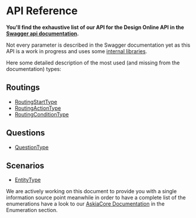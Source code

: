 # API Reference

**You'll find the exhaustive list of our API for the Design Online API in the [Swagger api documentation](https://alpha.askia.com/AskiaPortal/Modules/design/swagger/ui/index).**

Not every parameter is described in the Swagger documentation yet as this API is a work in progress and uses some [internal libraries](http://installers.askia.com/helpdesk/devs/AskiaCoreDoc/html/af8e166d-3ebe-d4b8-3d83-b0cbea7fb556.htm).

Here some detailed description of the most used (and missing from the documentation) types:

## Routings
- [RoutingStartType](http://installers.askia.com/helpdesk/devs/AskiaCoreDoc/html/345ce731-0db6-3cfa-d462-640781e5cd6b.htm)
- [RoutingActionType](http://installers.askia.com/helpdesk/devs/AskiaCoreDoc/html/287081cc-2fa9-1d7d-f450-62b76c3f37a0.htm)
- [RoutingConditionType](http://installers.askia.com/helpdesk/devs/AskiaCoreDoc/html/568ec139-fa64-c60a-9309-0d0485aa736b.htm)

## Questions
- [QuestionType](http://installers.askia.com/helpdesk/devs/AskiaCoreDoc/html/79108644-24ea-a2e7-b662-59e882cdf1e3.htm)

## Scenarios
- [EntityType](http://installers.askia.com/helpdesk/devs/AskiaCoreDoc/html/dbf519b6-c048-c320-eec7-854704b7a14d.htm)

We are actively working on this document to provide you with a single information source point meanwhile in order to have a complete list of the enumerations have a look to our [AskiaCore Documentation](http://installers.askia.com/helpdesk/devs/AskiaCoreDoc/html/af8e166d-3ebe-d4b8-3d83-b0cbea7fb556.htm#enumeration) in the Enumeration section.
